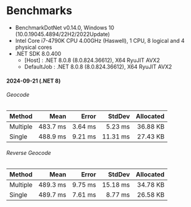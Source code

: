 # Benchmarks

- BenchmarkDotNet v0.14.0, Windows 10 (10.0.19045.4894/22H2/2022Update)
- Intel Core i7-4790K CPU 4.00GHz (Haswell), 1 CPU, 8 logical and 4 physical cores
- .NET SDK 8.0.400
  - [Host]     : .NET 8.0.8 (8.0.824.36612), X64 RyuJIT AVX2
  - DefaultJob : .NET 8.0.8 (8.0.824.36612), X64 RyuJIT AVX2



#### 2024-09-21 (.NET 8)

###### Geocode

| Method   |     Mean |   Error |   StdDev | Allocated |
| -------- | -------: | ------: | -------: | --------: |
| Multiple | 483.7 ms | 3.64 ms |  5.23 ms |  36.88 KB |
| Single   | 488.9 ms | 9.21 ms | 11.31 ms |  27.43 KB |

###### Reverse Geocode

| Method   |     Mean |   Error |   StdDev | Allocated |
| -------- | -------: | ------: | -------: | --------: |
| Multiple | 489.3 ms | 9.75 ms | 15.18 ms |  34.78 KB |
| Single   | 489.7 ms | 7.61 ms |  8.77 ms |  26.58 KB |